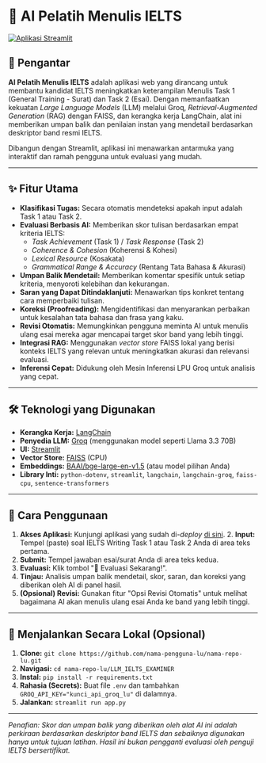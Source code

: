 # 🤖 AI Pelatih Menulis IELTS

[![Aplikasi Streamlit](https://static.streamlit.io/badges/streamlit_badge_black_white.svg)]((https://williamhongappio-m4vxrapautjhqucv9e4b65.streamlit.app/)) 
## 📝 Pengantar

**AI Pelatih Menulis IELTS** adalah aplikasi web yang dirancang untuk membantu kandidat IELTS meningkatkan keterampilan Menulis Task 1 (General Training - Surat) dan Task 2 (Esai). Dengan memanfaatkan kekuatan *Large Language Models* (LLM) melalui Groq, *Retrieval-Augmented Generation* (RAG) dengan FAISS, dan kerangka kerja LangChain, alat ini memberikan umpan balik dan penilaian instan yang mendetail berdasarkan deskriptor band resmi IELTS.

Dibangun dengan Streamlit, aplikasi ini menawarkan antarmuka yang interaktif dan ramah pengguna untuk evaluasi yang mudah.

---

## ✨ Fitur Utama

* **Klasifikasi Tugas:** Secara otomatis mendeteksi apakah input adalah Task 1 atau Task 2.
* **Evaluasi Berbasis AI:** Memberikan skor tulisan berdasarkan empat kriteria IELTS:
    * *Task Achievement* (Task 1) / *Task Response* (Task 2)
    * *Coherence & Cohesion* (Koherensi & Kohesi)
    * *Lexical Resource* (Kosakata)
    * *Grammatical Range & Accuracy* (Rentang Tata Bahasa & Akurasi)
* **Umpan Balik Mendetail:** Memberikan komentar spesifik untuk setiap kriteria, menyoroti kelebihan dan kekurangan.
* **Saran yang Dapat Ditindaklanjuti:** Menawarkan tips konkret tentang cara memperbaiki tulisan.
* **Koreksi (Proofreading):** Mengidentifikasi dan menyarankan perbaikan untuk kesalahan tata bahasa dan frasa yang kaku.
* **Revisi Otomatis:** Memungkinkan pengguna meminta AI untuk menulis ulang esai mereka agar mencapai target skor band yang lebih tinggi.
* **Integrasi RAG:** Menggunakan *vector store* FAISS lokal yang berisi konteks IELTS yang relevan untuk meningkatkan akurasi dan relevansi evaluasi.
* **Inferensi Cepat:** Didukung oleh Mesin Inferensi LPU Groq untuk analisis yang cepat.

---

## 🛠️ Teknologi yang Digunakan

* **Kerangka Kerja:** [LangChain](https://www.langchain.com/)
* **Penyedia LLM:** [Groq](https://groq.com/) (menggunakan model seperti Llama 3.3 70B)
* **UI:** [Streamlit](https://streamlit.io/)
* **Vector Store:** [FAISS](https://faiss.ai/) (CPU)
* **Embeddings:** [BAAI/bge-large-en-v1.5](https://huggingface.co/BAAI/bge-large-en-v1.5) (atau model pilihan Anda)
* **Library Inti:** `python-dotenv`, `streamlit`, `langchain`, `langchain-groq`, `faiss-cpu`, `sentence-transformers`

---

## 🚀 Cara Penggunaan

1.  **Akses Aplikasi:** Kunjungi aplikasi yang sudah di-*deploy* [di sini](https://url-aplikasi-streamlit-lu.streamlit.app). 
    2.  **Input:** Tempel (paste) soal IELTS Writing Task 1 atau Task 2 Anda di area teks pertama.
3.  **Submit:** Tempel jawaban esai/surat Anda di area teks kedua.
4.  **Evaluasi:** Klik tombol "🚀 Evaluasi Sekarang!".
5.  **Tinjau:** Analisis umpan balik mendetail, skor, saran, dan koreksi yang diberikan oleh AI di panel hasil.
6.  **(Opsional) Revisi:** Gunakan fitur "Opsi Revisi Otomatis" untuk melihat bagaimana AI akan menulis ulang esai Anda ke band yang lebih tinggi.

---

## 🔧 Menjalankan Secara Lokal (Opsional)

1.  **Clone:** `git clone https://github.com/nama-pengguna-lu/nama-repo-lu.git`
2.  **Navigasi:** `cd nama-repo-lu/LLM_IELTS_EXAMINER`
3.  **Instal:** `pip install -r requirements.txt`
4.  **Rahasia (Secrets):** Buat file `.env` dan tambahkan `GROQ_API_KEY="kunci_api_groq_lu"` di dalamnya.
5.  **Jalankan:** `streamlit run app.py`

---

*Penafian: Skor dan umpan balik yang diberikan oleh alat AI ini adalah perkiraan berdasarkan deskriptor band IELTS dan sebaiknya digunakan hanya untuk tujuan latihan. Hasil ini bukan pengganti evaluasi oleh penguji IELTS bersertifikat.*
